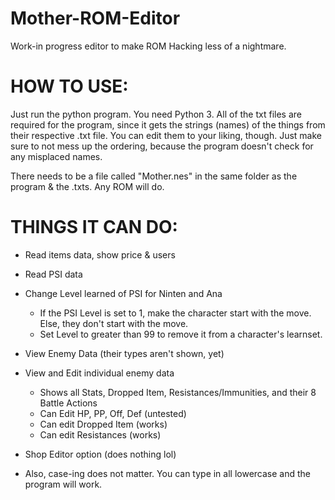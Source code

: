 # Mother-ROM-Editor
Work-in progress editor to make ROM Hacking less of a nightmare.

# HOW TO USE:

Just run the python program. You need Python 3.
All of the txt files are required for the program, since it gets the strings (names) of the things from their respective .txt file.
You can edit them to your liking, though. Just make sure to not mess up the ordering, because the program doesn't check for any misplaced names.

There needs to be a file called "Mother.nes" in the same folder as the program & the .txts. Any ROM will do.

# THINGS IT CAN DO:
  - Read items data, show price & users
  
  - Read PSI data
  - Change Level learned of PSI for Ninten and Ana
    - If the PSI Level is set to 1, make the character start with the move. Else, they don't start with the move.
    - Set Level to greater than 99 to remove it from a character's learnset.
    
  - View Enemy Data (their types aren't shown, yet)
  - View and Edit individual enemy data
    - Shows all Stats, Dropped Item, Resistances/Immunities, and their 8 Battle Actions
    - Can Edit HP, PP, Off, Def (untested)
    - Can edit Dropped Item (works)
    - Can edit Resistances (works)
   
  - Shop Editor option (does nothing lol)
  
 
 * Also, case-ing does not matter. You can type in all lowercase and the program will work.

